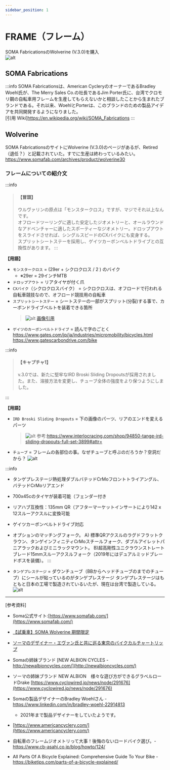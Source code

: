 ```yaml
---
sidebar_position: 1
---
```


# FRAME（フレーム）

SOMA FabricationsのWolverine (V.3.0)を購入  
![alt](img/soma_wolverine3_frm_red_rev1200.jpg)  

## SOMA Fabrications

:::info
SOMA Fabricationsは、American CycleryのオーナーであるBradley Woehl氏が、The Merry Sales Co.の社長であるJim Porter氏に、台湾でクロモリ鋼の自転車用フレームを生産してもらえないかと相談したことから生まれたブランドである。それ以来、WoehlとPorterは、このブランドのための製品アイデアを共同開発するようになりました。  
[引用 Wiki]https://en.wikipedia.org/wiki/SOMA_Fabrications
:::

## Wolverine

SOMA FabricationsのサイトにWolverine (V.3.0)のページがあるが、Retired（退任？）と記載されていた。すでに生産は終わっているみたい。
<https://www.somafab.com/archives/product/wolverine30>

### フレームについての紹介文

:::info
> #### 【冒頭】
> ウルヴァリンの原点は「モンスタークロス」ですが、マジでそれ以上なんです。  
> オフロードツーリングに適した安定したジオメトリーと、オールラウンドなアドベンチャーに適したスポーティーなジオメトリー。ドロップアウトをスライドさせれば、シングルスピードのCXバイクにも変身する。  
> スプリットシートステーを採用し、ゲイツカーボンベルトドライブとの互換性があります。
:::

**【用語】**
- `モンスタークロス` = (29er + シクロクロス / 2 ) のバイク
  - ※29er = 29インチMTB
- `ドロップアウト` = リアタイヤが付く爪
- `CXバイク`（シクロクロスバイク） = シクロクロスは、オフロードで行われる自転車競技なので、オフロード競技用の自転車
- `スプリットシートステー` = シートステーの一部がスプリット(分裂)する事で、カーボンドライブベルトを装着できる箇所
  > ![alt](./img/choosing-the-right-bike-frame-size-1.png)
  > [画像引用](https://www.bikechaser.com.au/news/choose-right-bike-size/)
- `ゲイツのカーボンベルトドライブ` = 読んで字のごとく
  <https://www.gates.com/jp/ja/industries/micromobility/bicycles.html>  
  <https://www.gatescarbondrive.com/bike>

:::info
> #### 【キャプチャ1】
> v.3.0では、新たに堅牢なIRD Broski Sliding Dropoutsが採用されました。また、溶接方法を変更し、チューブ全体の強度をより保つようにしました。
>
:::

**【用語】**
- `IRD Broski Sliding Dropouts` = 下の画像のパーツ、リアのエンドを変えるパーツ
  > ![alt](img/soma_wolverine3_red_broski_800.jpg)
  > 参考:<https://www.interlocracing.com/shop/94850-tange-ird-sliding-dropouts-full-set-3899#attr=>

- `チューブ` = フレームの各部位の事。なぜチューブと呼ぶのだろうか？空洞だから？
![alt](img/geometry.jpg)


:::info
- タンゲプレステージ熱処理ダブルバテッドCrMoフロントトライアングル、バテッドCrMoリアエンド

- 700x45cのタイヤが装着可能（フェンダー付き

- リアハブ互換性：135mm QR（アフターマーケットインサートにより142 x 12スルーアクスルに変換可能

- ゲイツカーボンベルトドライブ対応

- オプションのマッチングフォーク。
A) 標準QRアクスルのラグドフラットクラウン、タンゲインフィニティCrMoスチールフォーク、ダブルアイレットパニアラックおよびミニラックマウント。
B)超高剛性ユニクラウンストレートブレード15mmスルーアクスルフォーク（2019年にはデュアルミッドブレードボスを装備）。
:::

- `タンゲプレステージ` = ダウンチューブ（BBからヘッドチューブのまでのチューブ）にシールが貼っているのがタンゲプレステージ
  タンゲプレステージはもともと日本の工場で製造されているいたが、現在は台湾で製造している。
![alt](./img/210216_tange_prestige_v2_frame_fork_sticker_set.jpg)
----
[参考資料]

- Soma公式サイト:[https://www.somafab.com/](https://www.somafab.com/)

- [【試乗車】SOMA Wolverine 期間限定](https://ysroad.co.jp/higashiyamato/2018/07/02/31590)
- [ソーマのデザイナー・エヴァン氏と共に巡る東京のバイクカルチャートリップ](https://www.cyclowired.jp/lifenews/node/235638)


- Somaの姉妹ブランド [NEW ALBION CYCLES - http://newalbioncycles.com/](http://newalbioncycles.com/)
- ソーマの姉妹ブランド NEW ALBION　様々な遊び方ができるグラベルロードDrake [https://www.cyclowired.jp/news/node/291676](https://www.cyclowired.jp/news/node/291676) 

- Somaの製品デザイナーのBradley Woehlさん - <https://www.linkedin.com/in/bradley-woehl-22914813>
  - 2021年まで製品デザイナーをしていたようです。

- [https://www.americancyclery.com/](https://www.americancyclery.com/)


- 自転車のフレームジオメトリって大事！後悔のないロードバイク選び。- <https://www.cb-asahi.co.jp/blog/howto/124/>


- All Parts Of A Bicycle Explained: Comprehensive Guide To Your Bike - <https://biketips.com/parts-of-a-bicycle-explained/>
